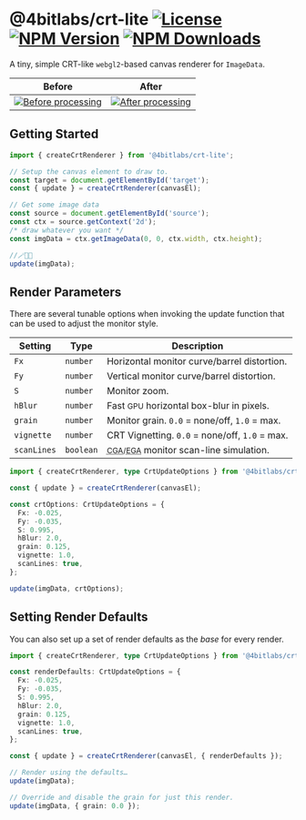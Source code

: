# @4bitlabs/crt-lite [![License][license]][npm] [![NPM Version][version]][npm] [![NPM Downloads][dl]][npm]

[npm]: https://www.npmjs.com/package/@4bitlabs/crt-lite
[version]: https://img.shields.io/npm/v/%404bitlabs%2Fcrt-lite
[license]: https://img.shields.io/npm/l/%404bitlabs%2Fcrt-lite
[dl]: https://img.shields.io/npm/dy/%404bitlabs%2Fcrt-lite

A tiny, simple CRT-like `webgl2`-based canvas renderer for `ImageData`.

| Before                                          | After                                        |
| ----------------------------------------------- | -------------------------------------------- |
| [![Before processing][before]][before_fullsize] | [![After processing][after]][after_fullsize] |

## Getting Started

```ts
import { createCrtRenderer } from '@4bitlabs/crt-lite';

// Setup the canvas element to draw to.
const target = document.getElementById('target');
const { update } = createCrtRenderer(canvasEl);

// Get some image data
const source = document.getElementById('source');
const ctx = source.getContext('2d');
/* draw whatever you want */
const imgData = ctx.getImageData(0, 0, ctx.width, ctx.height);

//🪄🎩🐰
update(imgData);
```

## Render Parameters

There are several tunable options when invoking the update function that can be used to adjust the monitor style.

| Setting     | Type      | Description                                                                                                                                     |
| ----------- | --------- | ----------------------------------------------------------------------------------------------------------------------------------------------- |
| `Fx`        | `number`  | Horizontal monitor curve/barrel distortion.                                                                                                     |
| `Fy`        | `number`  | Vertical monitor curve/barrel distortion.                                                                                                       |
| `S`         | `number`  | Monitor zoom.                                                                                                                                   |
| `hBlur`     | `number`  | Fast <small>GPU</small> horizontal box-blur in pixels.                                                                                          |
| `grain`     | `number`  | Monitor grain. `0.0` = none/off, `1.0` = max.                                                                                                   |
| `vignette`  | `number`  | CRT Vignetting. `0.0` = none/off, `1.0` = max.                                                                                                  |
| `scanLines` | `boolean` | <small><abbr title="Color Graphics Adapter">CGA</abbr>/<abbr title="Enhanced Graphics Adapter">EGA</abbr></small> monitor scan-line simulation. |

```ts
import { createCrtRenderer, type CrtUpdateOptions } from '@4bitlabs/crt-lite';

const { update } = createCrtRenderer(canvasEl);

const crtOptions: CrtUpdateOptions = {
  Fx: -0.025,
  Fy: -0.035,
  S: 0.995,
  hBlur: 2.0,
  grain: 0.125,
  vignette: 1.0,
  scanLines: true,
};

update(imgData, crtOptions);
```

## Setting Render Defaults

You can also set up a set of render defaults as the _base_ for every render.

```ts
import { createCrtRenderer, type CrtUpdateOptions } from '@4bitlabs/crt-lite';

const renderDefaults: CrtUpdateOptions = {
  Fx: -0.025,
  Fy: -0.035,
  S: 0.995,
  hBlur: 2.0,
  grain: 0.125,
  vignette: 1.0,
  scanLines: true,
};

const { update } = createCrtRenderer(canvasEl, { renderDefaults });

// Render using the defaults…
update(imgData);

// Override and disable the grain for just this render.
update(imgData, { grain: 0.0 });
```

[before]: https://j.holmes.codes/images/4bitlabs__crt-lite/before.preview.jpg
[after]: https://j.holmes.codes/images/4bitlabs__crt-lite/after.preview.jpg
[before_fullsize]: https://j.holmes.codes/images/4bitlabs__crt-lite/before.fullsize.webp
[after_fullsize]: https://j.holmes.codes/images/4bitlabs__crt-lite/after.fullsize.webp
